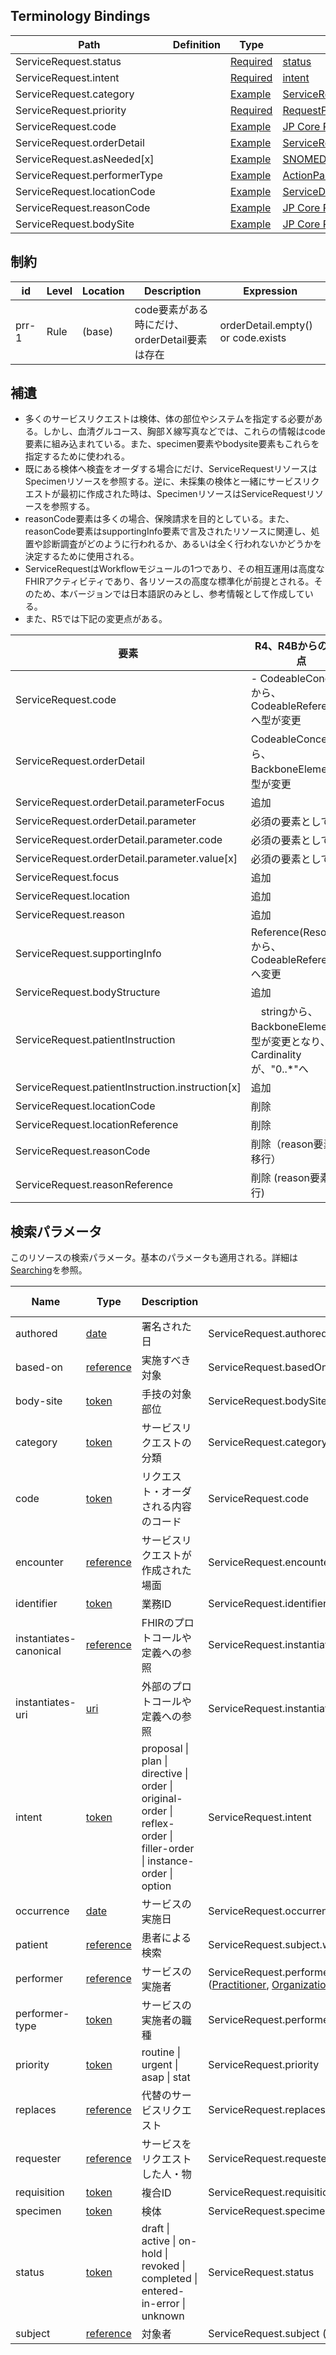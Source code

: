 ## Terminology Bindings

| Path | Definition | Type | Reference |
| --- | --- | --- | --- |
| ServiceRequest.status |  | [Required](http://hl7.org/fhir/R4/terminologies.html#required) | [status](http://hl7.org/fhir/R4/valueset-request-status.html) |
| ServiceRequest.intent |  | [Required](http://hl7.org/fhir/R4/terminologies.html#required) | [intent](http://hl7.org/fhir/R4/valueset-request-intent.html) |
| ServiceRequest.category |  | [Example](http://hl7.org/fhir/R4/terminologies.html#example) | [ServiceRequestCategoryCodes](http://hl7.org/fhir/R4/valueset-servicerequest-category.html) |
| ServiceRequest.priority |  | [Required](http://hl7.org/fhir/R4/terminologies.html#required) | [RequestPriority](http://hl7.org/fhir/R4/valueset-request-priority.html) |
| ServiceRequest.code |  | [Example](http://hl7.org/fhir/R4/terminologies.html#example) | [JP Core Procedure Codes Medical ValueSet](https://jpfhir.jp/fhir/core/terminology/ig/ValueSet-JP_ProcedureCodesMedical_VS) |
| ServiceRequest.orderDetail |  | [Example](http://hl7.org/fhir/R4/terminologies.html#example) | [ServiceRequestOrderDetailsCodes](http://hl7.org/fhir/R4/valueset-servicerequest-orderdetail.html) |
| ServiceRequest.asNeeded[x] |  | [Example](http://hl7.org/fhir/R4/terminologies.html#example) | [SNOMEDCTMedicationAsNeededReasonCodes](http://hl7.org/fhir/R4/valueset-medication-as-needed-reason.html) |
| ServiceRequest.performerType |  | [Example](http://hl7.org/fhir/R4/terminologies.html#example) | [ActionParticipantRole](http://terminology.hl7.org/3.1.0/ValueSet-action-participant-role.html) |
| ServiceRequest.locationCode |  | [Example](http://hl7.org/fhir/R4/terminologies.html#example) | [ServiceDeliveryLocationRoleType](http://terminology.hl7.org/3.1.0/ValueSet-v3-ServiceDeliveryLocationRoleType.html) |
| ServiceRequest.reasonCode |  | [Example](http://hl7.org/fhir/R4/terminologies.html#example) | [JP Core Procedure Reason ValueSet](https://jami-fhir-jp-wg.github.io/jp-core-v1xpages/jpcore-r4/feature/swg2_servicerequest/ValueSet-jp-procedure-reason-vs.html) |
| ServiceRequest.bodySite |  | [Example](http://hl7.org/fhir/R4/terminologies.html#example) | [JP Core Procedure BodySite ValueSet](https://jami-fhir-jp-wg.github.io/jp-core-v1xpages/jpcore-r4/feature/swg2_servicerequest/ValueSet-jp-procedure-body-site-vs.html) |


## 制約

| id | Level | Location | Description | Expression |
| --- | --- | --- | --- | --- |
| prr-1 | Rule | (base) | code要素がある時にだけ、orderDetail要素は存在 | orderDetail.empty() or code.exists |


## 補遺

- 多くのサービスリクエストは検体、体の部位やシステムを指定する必要がある。しかし、血清グルコース、胸部Ｘ線写真などでは、これらの情報はcode要素に組み込まれている。また、specimen要素やbodysite要素もこれらを指定するために使われる。
- 既にある検体へ検査をオーダする場合にだけ、ServiceRequestリソースはSpecimenリソースを参照する。逆に、未採集の検体と一緒にサービスリクエストが最初に作成された時は、SpecimenリソースはServiceRequestリソースを参照する。
- reasonCode要素は多くの場合、保険請求を目的としている。また、reasonCode要素はsupportingInfo要素で言及されたリソースに関連し、処置や診断調査がどのように行われるか、あるいは全く行われないかどうかを決定するために使用される。
- ServiceRequestはWorkflowモジュールの1つであり、その相互運用は高度なFHIRアクティビティであり、各リソースの高度な標準化が前提とされる。そのため、本バージョンでは日本語訳のみとし、参考情報として作成している。
- また、R5では下記の変更点がある。

| 要素 | R4、R4Bからの変更点 |
| --- | --- |
| ServiceRequest.code | - CodeableConceptから、CodeableReferenceへ型が変更 |
| ServiceRequest.orderDetail | CodeableConceptから、BackboneElementへ型が変更 |
| ServiceRequest.orderDetail.parameterFocus | 追加 |
| ServiceRequest.orderDetail.parameter | 必須の要素として追加 |
| ServiceRequest.orderDetail.parameter.code | 必須の要素として追加 |
| ServiceRequest.orderDetail.parameter.value[x] | 必須の要素として追加 |
| ServiceRequest.focus | 追加 |
| ServiceRequest.location | 追加 |
| ServiceRequest.reason | 追加 |
| ServiceRequest.supportingInfo | Reference(Resource)から、CodeableReferenceへ変更 |
| ServiceRequest.bodyStructure | 追加 |
| ServiceRequest.patientInstruction |　stringから、BackboneElementへ型が変更となり、Cardinalityが、"0..*"へ |
| ServiceRequest.patientInstruction.instruction[x] | 追加 |
| ServiceRequest.locationCode | 削除 |
| ServiceRequest.locationReference | 削除 |
| ServiceRequest.reasonCode | 削除（reason要素へ移行）|
| ServiceRequest.reasonReference | 削除 (reason要素へ移行) |

## 検索パラメータ

このリソースの検索パラメータ。基本のパラメータも適用される。詳細は[Searching](http://hl7.org/fhir/R4/search.html)を参照。

| Name | Type | Description | Expression | In Common |
| --- | --- | --- | --- | --- |
| authored | [date](http://hl7.org/fhir/R4/search.html#date) | 署名された日 | ServiceRequest.authoredOn | |
| based-on | [reference](http://hl7.org/fhir/R4/search.html#reference) | 実施すべき対象 | ServiceRequest.basedOn ([CarePlan](http://hl7.org/fhir/R4/careplan.html), [MedicationRequest](http://hl7.org/fhir/R4/medicationrequest.html), [ServiceRequest](http://hl7.org/fhir/R4/servicerequest.html)) | |
| body-site |[token](http://hl7.org/fhir/R4/search.html#token) | 手技の対象部位 | ServiceRequest.bodySite |
| category | [token](http://hl7.org/fhir/R4/search.html#token) | サービスリクエストの分類 | ServiceRequest.category |
| code | [token](http://hl7.org/fhir/R4/search.html#token) | リクエスト・オーダされる内容のコード | ServiceRequest.code |
| encounter | [reference](http://hl7.org/fhir/R4/search.html#reference) | サービスリクエストが作成された場面 | ServiceRequest.encounter ([Encounter](http://hl7.org/fhir/R4/encounter.html)) | |
| identifier | [token](http://hl7.org/fhir/R4/search.html#token) | 業務ID | ServiceRequest.identifier |
| instantiates-canonical | [reference](http://hl7.org/fhir/R4/search.html#reference) | FHIRのプロトコールや定義への参照 | ServiceRequest.instantiatesCanonical ([PlanDefinition](http://hl7.org/fhir/R4/plandefinition.html), [ActivityDefinition](http://hl7.org/fhir/R4/activitydefinition.html)) | |
| instantiates-uri | [uri](http://hl7.org/fhir/R4/search.html#uri) | 外部のプロトコールや定義への参照 | ServiceRequest.instantiatesUri |
| intent | [token](http://hl7.org/fhir/R4/search.html#token) | proposal \| plan \| directive \| order \| original-order \| reflex-order \| filler-order \| instance-order \| option | ServiceRequest.intent |
| occurrence | [date](http://hl7.org/fhir/R4/search.html#date) | サービスの実施日 | ServiceRequest.occurrence |
| patient | [reference](http://hl7.org/fhir/R4/search.html#reference) | 患者による検索 | ServiceRequest.subject.where(resolve() is Patient) ([Patient](http://hl7.org/fhir/R4/patient.html)) |
| performer | [reference](http://hl7.org/fhir/R4/search.html#reference) | サービスの実施者 | ServiceRequest.performer ([Practitioner](http://hl7.org/fhir/R4/practitioner.html), [Organization](http://hl7.org/fhir/R4/organization.html), [CareTeam](http://hl7.org/fhir/R4/careteam.html), [Device](http://hl7.org/fhir/R4/device.html), [Patient](http://hl7.org/fhir/R4/patient.html), [HealthcareService](http://hl7.org/fhir/R4/healthcareservice.html), [PractitionerRole](http://hl7.org/fhir/R4/practitionerrole.html), [RelatedPerson](http://hl7.org/fhir/R4/relatedperson.html)) |
| performer-type | [token](http://hl7.org/fhir/R4/search.html#token) | サービスの実施者の職種 | ServiceRequest.performerType |
| priority | [token](http://hl7.org/fhir/R4/search.html#token) | routine \| urgent \| asap \| stat | ServiceRequest.priority |
| replaces | [reference](http://hl7.org/fhir/R4/search.html#reference) | 代替のサービスリクエスト | ServiceRequest.replaces ([ServiceRequest](http://hl7.org/fhir/R4/servicerequest.html)) |
| requester | [reference](http://hl7.org/fhir/R4/search.html#reference) | サービスをリクエストした人・物 | ServiceRequest.requester ([Practitioner](http://hl7.org/fhir/R4/practitioner.html), [Organization](http://hl7.org/fhir/R4/organization.html), [Device](http://hl7.org/fhir/R4/device.html), [Patient](http://hl7.org/fhir/R4/patient.html),  [PractitionerRole](http://hl7.org/fhir/R4/practitionerrole.html), [RelatedPerson](http://hl7.org/fhir/R4/relatedperson.html)) |
| requisition | [token](http://hl7.org/fhir/R4/search.html#token) | 複合ID | ServiceRequest.requisition |
| specimen | [token](http://hl7.org/fhir/R4/search.html#reference) | 検体 | ServiceRequest.specimen ([Specimen](http://hl7.org/fhir/R4/specimen.html)) |
| status | [token](http://hl7.org/fhir/R4/search.html#token) | draft \| active \| on-hold \| revoked \| completed \| entered-in-error \| unknown | ServiceRequest.status |
| subject | [reference](http://hl7.org/fhir/R4/search.html#reference) | 対象者 | ServiceRequest.subject ( [Group](http://hl7.org/fhir/R4/group.html), [Device](http://hl7.org/fhir/R4/device.html), [Patient](http://hl7.org/fhir/R4/patient.html), [Location](http://hl7.org/fhir/R4/location.html)) |